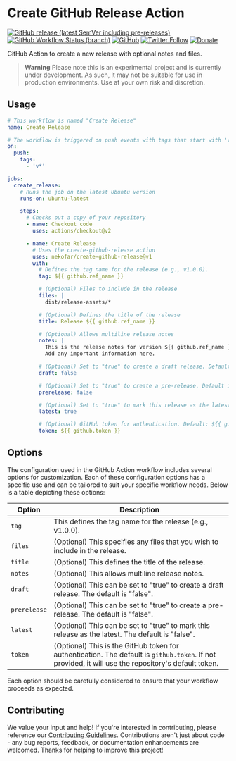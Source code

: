# Create GitHub Release Action

[![GitHub release (latest SemVer including pre-releases)](https://img.shields.io/github/v/release/nekofar/create-github-release?include_prereleases)](https://github.com/nekofar/create-github-release/releases)
[![GitHub Workflow Status (branch)](https://img.shields.io/github/actions/workflow/status/nekofar/create-github-release/checks.yml)](https://github.com/nekofar/create-github-release/actions/workflows/checks.yml)
[![GitHub](https://img.shields.io/github/license/nekofar/create-github-release)](https://github.com/nekofar/create-github-release/blob/master/LICENSE)
[![Twitter Follow](https://img.shields.io/badge/follow-%40nekofar-1DA1F2?logo=twitter&style=flat)](https://twitter.com/nekofar)
[![Donate](https://img.shields.io/badge/donate-nekofar.crypto-a2b9bc?logo=ko-fi&logoColor=white)](https://ud.me/nekofar.crypto)

GitHub Action to create a new release with optional notes and files.

> **Warning**
> Please note this is an experimental project and is currently under development. As such, it may not be suitable for
> use in production environments. Use at your own risk and discretion.

## Usage

```yaml
# This workflow is named "Create Release"
name: Create Release

# The workflow is triggered on push events with tags that start with 'v'
on:
  push:
    tags:
      - 'v*'

jobs:
  create_release:
    # Runs the job on the latest Ubuntu version
    runs-on: ubuntu-latest

    steps:
      # Checks out a copy of your repository
      - name: Checkout code
        uses: actions/checkout@v2

      - name: Create Release
        # Uses the create-github-release action
        uses: nekofar/create-github-release@v1
        with:
          # Defines the tag name for the release (e.g., v1.0.0).
          tag: ${{ github.ref_name }}

          # (Optional) Files to include in the release
          files: |
            dist/release-assets/*  

          # (Optional) Defines the title of the release
          title: Release ${{ github.ref_name }}

          # (Optional) Allows multiline release notes
          notes: |
            This is the release notes for version ${{ github.ref_name }}.
            Add any important information here.

          # (Optional) Set to "true" to create a draft release. Default is "false"
          draft: false

          # (Optional) Set to "true" to create a pre-release. Default is "false"
          prerelease: false

          # (Optional) Set to "true" to mark this release as the latest. Default is "false"
          latest: true

          # (Optional) GitHub token for authentication. Default: ${{ github.token }}. If not provided, it will use the repository's default token
          token: ${{ github.token }}          
```

## Options

The configuration used in the GitHub Action workflow includes several options for customization. Each of these
configuration options has a specific use and can be tailored to suit your specific workflow needs. Below is a table
depicting these options:

| Option       | Description                                                                                                                                         |
|--------------|-----------------------------------------------------------------------------------------------------------------------------------------------------|
| `tag`        | This defines the tag name for the release (e.g., v1.0.0).                                                                                           |
| `files`      | (Optional) This specifies any files that you wish to include in the release.                                                                        |
| `title`      | (Optional) This defines the title of the release.                                                                                                   |
| `notes`      | (Optional) This allows multiline release notes.                                                                                                     |
| `draft`      | (Optional) This can be set to "true" to create a draft release. The default is "false".                                                             |
| `prerelease` | (Optional) This can be set to "true" to create a pre-release. The default is "false".                                                               |
| `latest`     | (Optional) This can be set to "true" to mark this release as the latest. The default is "false".                                                    |
| `token`      | (Optional) This is the GitHub token for authentication. The default is `github.token`. If not provided, it will use the repository's default token. |

Each option should be carefully considered to ensure that your workflow proceeds as expected.

## Contributing

We value your input and help! If you're interested in contributing, please reference
our [Contributing Guidelines](./CONTRIBUTING.md). Contributions aren't just about code - any bug reports, feedback, or
documentation enhancements are welcomed. Thanks for helping to improve this project!

